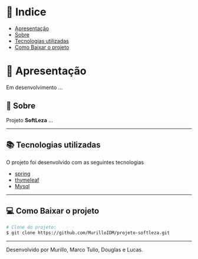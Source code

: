 # 📕 Indice

- [Apresentação](#-apresentação)
- [Sobre](#-sobre)
- [Tecnologias utilizadas](#-tecnologias-utilizadas)
- [Como Baixar o projeto](#-como-baixar-o-projeto)


# 🚀 Apresentação

Em desenvolvimento ...


## 🧰 Sobre

Projeto **SoftLeza** ...

---

## 📚 Tecnologias utilizadas

O projeto foi desenvolvido com as seguintes tecnologias

- [spring](https://spring.io/projects/spring-boot)
- [thymeleaf](https://www.thymeleaf.org/)
- [Mysql](https://www.mysql.com/)

---

## 💻 Como Baixar o projeto

```bash
# Clone do projeto:
$ git clone https://github.com/MurilloIDM/projeto-softleza.git


```

---


Desenvolvido por Murillo, Marco Tulio, Douglas e Lucas. 
